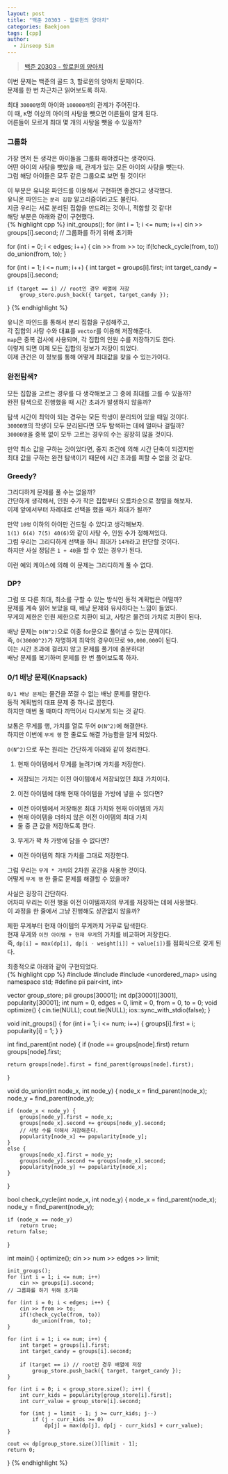 ```yaml
---
layout: post
title: "백준 20303 - 할로윈의 양아치"
categories: Baekjoon
tags: [cpp]
author:
  - Jinseop Sim
---
```

> [백준 20303 - 할로윈의 양아치](https://www.acmicpc.net/problem/20303)

이번 문제는 백준의 골드 3, 할로윈의 양아치 문제이다.  
문제를 한 번 차근차근 읽어보도록 하자.  

최대 ```30000명```의 아이와 ```100000개```의 관계가 주어진다.  
이 때, ```K```명 이상의 아이의 사탕을 뺏으면 어른들이 알게 된다.  
어른들이 모르게 최대 몇 개의 사탕을 뺏을 수 있을까?  

### 그룹화
가장 먼저 든 생각은 아이들을 그룹화 해야겠다는 생각이다.  
어떤 아이의 사탕을 뺏았을 때, 관계가 있는 모든 아이의 사탕을 뺏는다.  
그럼 해당 아이들은 모두 같은 그룹으로 보면 될 것이다!  

이 부분은 유니온 파인드를 이용해서 구현하면 좋겠다고 생각했다.  
유니온 파인드는 ```분리 집합``` 알고리즘이라고도 불린다.  
지금 우리는 서로 분리된 집합을 만드려는 것이니, 적합할 것 같다!  
해당 부분은 아래와 같이 구현했다.  
{% highlight cpp %}
init_groups();
for (int i = 1; i <= num; i++)
	cin >> groups[i].second;
// 그룹화를 하기 위해 초기화

for (int i = 0; i < edges; i++) {
	cin >> from >> to;
	if(!check_cycle(from, to))
		do_union(from, to);
}

for (int i = 1; i <= num; i++) {
	int target = groups[i].first;
	int target_candy = groups[i].second;

	if (target == i) // root인 경우 배열에 저장
		group_store.push_back({ target, target_candy });
}
{% endhighlight %}

유니온 파인드를 통해서 분리 집합을 구성해주고,  
각 집합의 사탕 수와 대표를 ```vector```를 이용해 저장해준다.  
```map```은 중복 검사에 사용되며, 각 집합의 인원 수를 저장하기도 한다.  
이렇게 되면 이제 모든 집합의 정보가 저장이 되었다.  
이제 관건은 이 정보를 통해 어떻게 최대값을 찾을 수 있는가이다.  

### 완전탐색?
모든 집합을 고르는 경우를 다 생각해보고 그 중에 최대를 고를 수 있을까?  
완전 탐색으로 진행했을 때 시간 초과가 발생하지 않을까?  

탐색 시간이 최악이 되는 경우는 모든 학생이 분리되어 있을 때일 것이다.  
```30000명```의 학생이 모두 분리된다면 모두 탐색하는 데에 얼마나 걸릴까?  
```30000명```을 중복 없이 모두 고르는 경우의 수는 굉장히 많을 것이다.  

만약 최소 값을 구하는 것이었다면, 중지 조건에 의해 시간 단축이 되겠지만  
최대 값을 구하는 완전 탐색이기 때문에 시간 초과를 피할 수 없을 것 같다.  

### Greedy?
그리디하게 문제를 풀 수는 없을까?  
간단하게 생각해서, 인원 수가 작은 집합부터 오름차순으로 정렬을 해보자.  
이제 앞에서부터 차례대로 선택을 했을 때가 최대가 될까?  

만약 ```10명``` 이하의 아이만 건드릴 수 있다고 생각해보자.  
```1(1) 6(4) 7(5) 40(6)```와 같이 사탕 수, 인원 수가 정해져있다.  
그럼 우리는 그리디하게 선택을 하니 최대가 ```14개```라고 판단할 것이다.  
하지만 사실 정답은 ```1 + 40```을 할 수 있는 경우가 된다.  

이런 예외 케이스에 의해 이 문제는 그리디하게 풀 수 없다.  

### DP?
그럼 또 다른 최대, 최소를 구할 수 있는 방식인 동적 계획법은 어떨까?  
문제를 계속 읽어 보았을 때, 배낭 문제와 유사하다는 느낌이 들었다.  
무게의 제한은 인원 제한으로 치환이 되고, 사탕은 물건의 가치로 치환이 된다.  

배낭 문제는 ```O(N^2)```으로 이중 for문으로 풀어낼 수 있는 문제이다.  
즉, ```O(30000^2)```가 자명하게 최악의 경우이므로 ```90,000,000```이 된다.  
이는 시간 초과에 걸리지 않고 문제를 풀기에 충분하다!  
배낭 문제를 복기하며 문제를 한 번 풀어보도록 하자.  

### 0/1 배낭 문제(Knapsack)
```0/1 배낭 문제```는 물건을 쪼갤 수 없는 배낭 문제를 말한다.  
동적 계획법의 대표 문제 중 하나로 꼽힌다.  
하지만 매번 풀 때마다 까먹어서 다시보게 되는 것 같다.  

보통은 무게를 행, 가치를 열로 두어 ```O(N^2)```에 해결한다.  
하지만 이번에 ```무게 행``` 한 줄로도 해결 가능함을 알게 되었다.  

```O(N^2)```으로 푸는 원리는 간단하게 아래와 같이 정리한다.  
1. 현재 아이템에서 무게를 늘려가며 가치를 저장한다.
  - 저장되는 가치는 이전 아이템에서 저장되었던 최대 가치이다.
2. 이전 아이템에 대해 현재 아이템을 가방에 넣을 수 있다면?
  - 이전 아이템에서 저장해온 최대 가치와 현재 아이템의 가치
  - 현재 아이템을 더하지 않은 이전 아이템의 최대 가치
  - 둘 중 큰 값을 저장하도록 한다.
3. 무게가 꽉 차 가방에 담을 수 없다면?
  - 이전 아이템의 최대 가치를 그대로 저장한다.

그럼 우리는 ```무게 * 가치```의 2차원 공간을 사용한 것이다.  
어떻게 ```무게 행``` 한 줄로 문제를 해결할 수 있을까?  

사실은 굉장히 간단하다.  
어차피 우리는 이전 행을 이전 아이템까지의 무게를 저장하는 데에 사용했다.  
이 과정을 한 줄에서 그냥 진행해도 상관없지 않을까?  

제한 무게부터 현재 아이템의 무게까지 거꾸로 탐색한다.  
현재 무게와 ```이전 아이템 + 현재 무게```의 가치를 비교하며 저장한다.  
즉, ```dp[i] = max(dp[i], dp[i - weight[i]] + value[i])```를 점화식으로 갖게 된다.  

최종적으로 아래와 같이 구현되었다.  
{% highlight cpp %}
#include <iostream>
#include <vector>
#include <unordered_map>
using namespace std;
#define pii pair<int, int>

vector<pii> group_store;
pii groups[30001];
int dp[30001][3001], popularity[30001];
int num = 0, edges = 0, limit = 0, from = 0, to = 0;
void optimize() {
	cin.tie(NULL);
	cout.tie(NULL);
	ios::sync_with_stdio(false);
}

void init_groups() {
	for (int i = 1; i <= num; i++) {
		groups[i].first = i;
		popularity[i] = 1;
	}
}

int find_parent(int node) {
	if (node == groups[node].first)
		return groups[node].first;

	return groups[node].first = find_parent(groups[node].first);
}

void do_union(int node_x, int node_y) {
	node_x = find_parent(node_x);
	node_y = find_parent(node_y);

	if (node_x < node_y) {
		groups[node_y].first = node_x;
		groups[node_x].second += groups[node_y].second;
		// 사탕 수를 더해서 저장해준다.
		popularity[node_x] += popularity[node_y];
	}
	else {
		groups[node_x].first = node_y;
		groups[node_y].second += groups[node_x].second;
		popularity[node_y] += popularity[node_x];
	}
}

bool check_cycle(int node_x, int node_y) {
	node_x = find_parent(node_x);
	node_y = find_parent(node_y);

	if (node_x == node_y)
		return true;
	return false;
}

int main() {
	optimize();
	cin >> num >> edges >> limit;

	init_groups();
	for (int i = 1; i <= num; i++)
		cin >> groups[i].second;
	// 그룹화를 하기 위해 초기화

	for (int i = 0; i < edges; i++) {
		cin >> from >> to;
		if(!check_cycle(from, to))
			do_union(from, to);
	}

	for (int i = 1; i <= num; i++) {
		int target = groups[i].first;
		int target_candy = groups[i].second;

		if (target == i) // root인 경우 배열에 저장
			group_store.push_back({ target, target_candy });
	}

	for (int i = 0; i < group_store.size(); i++) {
		int curr_kids = popularity[group_store[i].first];
		int curr_value = group_store[i].second;

		for (int j = limit - 1; j >= curr_kids; j--)
			if (j - curr_kids >= 0)
				dp[j] = max(dp[j], dp[j - curr_kids] + curr_value);
	}

	cout << dp[group_store.size()][limit - 1];
	return 0;
}
{% endhighlight %}
